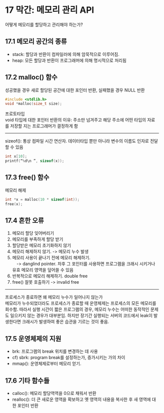# 17 막간: 메모리 관리 API
어떻게 메모리를 할당하고 관리해야 하는가?

## 17.1 메모리 공간의 종류

- stack: 할당과 반환이 컴파일러에 의해 암묵적으로 이루어짐.
- heap: 모든 할당과 반환이 프로그래머에 의해 명시적으로 처리됨 <br>

## 17.2 malloc() 함수
성공했을 경우 새로 할당된 공간에 대한 포인터 반환, 실패했을 경우 NULL 반환 <br>
```c
#include <stdlib.h>
void *malloc(size_t size);
```
프로토타입 <br>
void 타입에 대한 포인터 반환의 이유: 주소만 넘겨주고 해당 주소에 어떤 타입의 자료를 저장할 지는 프로그래머가 결정하게 함<br>

---

sizeof(): 통상 컴파일 시간 연산자. 데이터타입 뿐만 아니라 변수의 이름도 인자로 전달할 수 있음 <br>
```c
int x[10];
printf(“%d\n ”, sizeof(x));
```

## 17.3 free() 함수
메모리 해제
```c
int *x = malloc(10 * sizeof(int));
free(x);
```

## 17.4 흔한 오류
1. 메모리 할당 잊어버리기
2. 메모리를 부족하게 할당 받기
3. 할당받은 메모리 초기화하지 않기
4. 메모리 해제하지 않기. -> 메모리 누수 발생
5. 메모리 사용이 끝나기 전에 메모리 해제하기. <br>
　-> danglind pointer. 차후 그 포인터를 사용하면 프로그램을 크래시 시키거나 유효 메모리 영역을 덮어쓸 수 있음
6. 반복적으로 메모리 해제하기. double free
7. free() 잘못 호출하기 -> invalid free

---
프로세스가 종료하면 왜 메모리 누수가 일어나지 않는가 <br>
메모리가 누수되었더라도 프로세스가 종료할 때 운영체제는 프로세스의 모든 메모리를 회수함. 따라서 실행 시간이 짧은 프로그램의 경우, 메모리 누수는 어떠한 동작적인 문제도 일으키지 않는 경우가 대부분임. 하지만 장기간 실행되는 서버의 코드에서 leak이 발생한다면 크래시가 발생하여 좋은 습관을 기르는 것이 좋음.

## 17.5 운영체제의 지원
- brk: 프로그램의 break 위치를 변경하는 데 사용
- cf) sbrk: program break를 설정하는가, 증가시키는 가의 차이
- mmap(): 운영체제로부터 메모리 얻기.

## 17.6 기타 함수들
- calloc(): 메모리 할당역역을 0으로 채워서 반환
- realloc(): 더 큰 새로운 영역을 확보하고 옛 영역의 내용을 복사한 후 새 영역에 대한 포인터 반환
